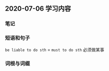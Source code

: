## 2020-07-06 学习内容

### 笔记


### 短语和句子
`be liable to do sth` = `must to do sth` 必须做某事


### 词根与词缀


